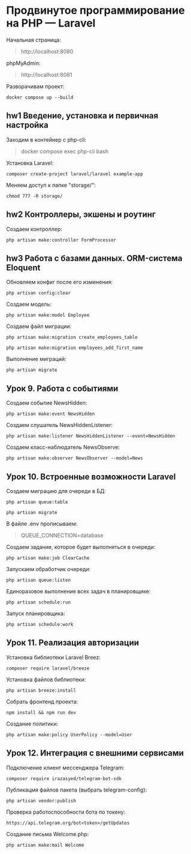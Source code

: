 # Продвинутое программирование на PHP — Laravel
Начальная страница:
>http://localhost:8080

phpMyAdmin:
>http://localhost:8081

Разворачивам проект:
```
docker compose up --build
```


## hw1 Введение, установка и первичная настройка
Заходим в контейнер с php-cli:
>docker compose exec php-cli bash

Установка Laravel:
```
composer create-project laravel/laravel example-app
```

Меняем доступ к папке "storage/":
```
chmod 777 -R storage/
```

## hw2 Контроллеры, экшены и роутинг
Создаем контроллер:
```
php artisan make:controller FormProcessor
```

## hw3 Работа с базами данных. ORM-система Eloquent
Обновляем конфиг после его изменения:
```
php artisan config:clear
```

Создаем модель:
```
php artisan make:model Employee
```

Создаем файл миграции:
```
php artisan make:migration create_employees_table

php artisan make:migration employees_add_first_name
```

Выполнение миграций:
```
php artisan migrate
```

## Урок 9. Работа с событиями

Создаем событие NewsHidden:
```
php artisan make:event NewsHidden
```

Создаем слушатель NewsHiddenListener:
```
php artisan make:listener NewsHiddenListener --event=NewsHidden
```

Создаем класс-наблюдатель NewsObserve:
```
php artisan make:observer NewsObserver --model=News
```


## Урок 10. Встроенные возможности Laravel

Создаем миграцию для очереди в БД:
```
php artisan queue:table

php artisan migrate
```

В файле .env прописываем:
>QUEUE_CONNECTION=database

Создаем задание, которое будет выполняться в очереди:
```
php artisan make:job ClearCache
```

Запускаем обработчик очереди:
```
php artisan queue:listen
```

Единоразовое выполнение всех задач в планировщике:
```
php artisan schedule:run
```

Запуск планировщика:
```
php artisan schedule:work
```


## Урок 11. Реализация авторизации
Установка библиотеки Laravel Breez:
```
composer require laravel/breeze
```

Установка файлов библиотеки:
```
php artisan breeze:install
```

Собрать фронтенд проекта:
```
npm install && npm run dev
```

Создание политики:
```
php artisan make:policy UserPolicy --model=User
```

## Урок 12. Интеграция с внешними сервисами

Подключение клиент мессенджера Telegram:
```
composer require irazasyed/telegram-bot-sdk
```

Публикацмя файлов пакета (выбрать telegram-config):
```
php artisan vendor:publish
```

Проверка работоспособности бота по токену:
```
https://api.telegram.org/bot<token>/getUpdates
```

Создание письма Welcome.php:
```
php artisan make:mail Welcome
```